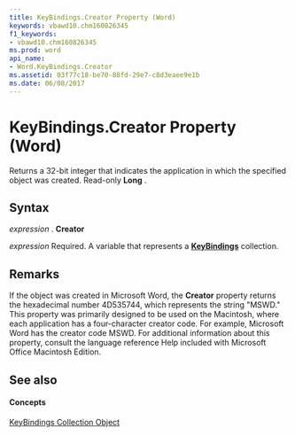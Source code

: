 ```yaml
---
title: KeyBindings.Creator Property (Word)
keywords: vbawd10.chm160826345
f1_keywords:
- vbawd10.chm160826345
ms.prod: word
api_name:
- Word.KeyBindings.Creator
ms.assetid: 03f77c18-be70-88fd-29e7-c8d3eaee9e1b
ms.date: 06/08/2017
---
```



# KeyBindings.Creator Property (Word)

Returns a 32-bit integer that indicates the application in which the specified object was created. Read-only  **Long** .


## Syntax

 _expression_ . **Creator**

 _expression_ Required. A variable that represents a **[KeyBindings](Word.keybindings.md)** collection.


## Remarks

If the object was created in Microsoft Word, the  **Creator** property returns the hexadecimal number 4D535744, which represents the string "MSWD." This property was primarily designed to be used on the Macintosh, where each application has a four-character creator code. For example, Microsoft Word has the creator code MSWD. For additional information about this property, consult the language reference Help included with Microsoft Office Macintosh Edition.


## See also


#### Concepts


[KeyBindings Collection Object](Word.keybindings.md)

